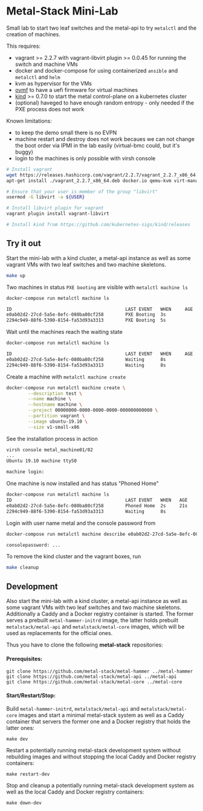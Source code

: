 # Metal-Stack Mini-Lab

Small lab to start two leaf switches and the metal-api to try `metalctl` and the creation of machines.

This requires:

- vagrant >= 2.2.7 with vagrant-libvirt plugin >= 0.0.45 for running the switch and machine VMs
- docker and docker-compose for using containerized `ansible` and `metalctl` and `helm`
- kvm as hypervisor for the VMs
- [ovmf](https://wiki.ubuntu.com/UEFI/OVMF) to have a uefi firmware for virtual machines
- [kind](https://github.com/kubernetes-sigs/kind/releases) >= 0.7.0 to start the metal control-plane on a kubernetes cluster
- (optional) haveged to have enough random entropy - only needed if the PXE process does not work

Known limitations:

- to keep the demo small there is no EVPN
- machine restart and destroy does not work becaues we can not change the boot order via IPMI in the lab easily (virtual-bmc could, but it's buggy)
- login to the machines is only possible with virsh console

 ```bash
# Install vagrant
wget https://releases.hashicorp.com/vagrant/2.2.7/vagrant_2.2.7_x86_64.deb
apt-get install ./vagrant_2.2.7_x86_64.deb docker.io qemu-kvm virt-manager ovmf net-tools libvirt-dev

# Ensure that your user is member of the group "libvirt"
usermod -G libvirt -a ${USER}

# Install libvirt plugin for vagrant
vagrant plugin install vagrant-libvirt

# Install kind from https://github.com/kubernetes-sigs/kind/releases
```

## Try it out

Start the mini-lab with a kind cluster, a metal-api instance as well as some vagrant VMs with two leaf switches and two machine skeletons.

```bash
make up
```

Two machines in status `PXE booting` are visible with `metalctl machine ls`

```bash
docker-compose run metalctl machine ls

ID                                          LAST EVENT   WHEN     AGE  HOSTNAME  PROJECT  SIZE          IMAGE  PARTITION
e0ab02d2-27cd-5a5e-8efc-080ba80cf258        PXE Booting  3s
2294c949-88f6-5390-8154-fa53d93a3313        PXE Booting  5s
```

Wait until the machines reach the waiting state

```bash
docker-compose run metalctl machine ls

ID                                          LAST EVENT   WHEN     AGE  HOSTNAME  PROJECT  SIZE          IMAGE  PARTITION
e0ab02d2-27cd-5a5e-8efc-080ba80cf258        Waiting      8s                               v1-small-x86         vagrant
2294c949-88f6-5390-8154-fa53d93a3313        Waiting      8s                               v1-small-x86         vagrant
```

Create a machine with `metalctl machine create`

```bash
docker-compose run metalctl machine create \
        --description test \
        --name machine \
        --hostname machine \
        --project 00000000-0000-0000-0000-000000000000 \
        --partition vagrant \
        --image ubuntu-19.10 \
        --size v1-small-x86
```

See the installation process in action

```bash
virsh console metal_machine01/02
...
Ubuntu 19.10 machine ttyS0

machine login:
```

One machine is now installed and has status "Phoned Home"

```bash
docker-compose run metalctl machine ls
ID                                          LAST EVENT   WHEN   AGE     HOSTNAME  PROJECT                               SIZE          IMAGE         PARTITION
e0ab02d2-27cd-5a5e-8efc-080ba80cf258        Phoned Home  2s     21s     machine   00000000-0000-0000-0000-000000000000  v1-small-x86  Ubuntu 19.10  vagrant
2294c949-88f6-5390-8154-fa53d93a3313        Waiting      8s                                                             v1-small-x86                vagrant
```

Login with user name metal and the console password from

```bash
docker-compose run metalctl machine describe e0ab02d2-27cd-5a5e-8efc-080ba80cf258 | grep password

consolepassword: ...
```

To remove the kind cluster and the vagrant boxes, run

```bash
make cleanup
```

## Development

Also start the mini-lab with a kind cluster, a metal-api instance
as well as some vagrant VMs with two leaf switches and two machine skeletons.
Additionally a Caddy and a Docker registry container is started.
The former serves a prebuilt `metal-hammer-initrd` image, the latter holds
prebuilt `metalstack/metal-api` and `metalstack/metal-core` images,
which will be used as replacements for the official ones.

Thus you have to clone the following **metal-stack** repositories:

#### Prerequisites:

```shell script
git clone https://github.com/metal-stack/metal-hammer ../metal-hammer
git clone https://github.com/metal-stack/metal-api ../metal-api
git clone https://github.com/metal-stack/metal-core ../metal-core
```

#### Start/Restart/Stop:

Build `metal-hammer-initrd`, `metalstack/metal-api` and `metalstack/metal-core` images and start
a minimal metal-stack system as well as a Caddy container that servers the former one
and a Docker registry that holds the latter ones:

```shell script
make dev
```

Restart a potentially running metal-stack development system without rebuilding images
and without stopping the local Caddy and Docker registry containers:

```shell script
make restart-dev
```

Stop and cleanup a potentially running metal-stack development system
as well as the local Caddy and Docker registry containers:

```shell script
make down-dev
```
